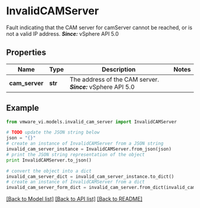 # InvalidCAMServer

Fault indicating that the CAM server for camServer cannot be reached, or is not a valid IP address.  ***Since:*** vSphere API 5.0 

## Properties
Name | Type | Description | Notes
------------ | ------------- | ------------- | -------------
**cam_server** | **str** | The address of the CAM server.  ***Since:*** vSphere API 5.0  | 

## Example

```python
from vmware_vi.models.invalid_cam_server import InvalidCAMServer

# TODO update the JSON string below
json = "{}"
# create an instance of InvalidCAMServer from a JSON string
invalid_cam_server_instance = InvalidCAMServer.from_json(json)
# print the JSON string representation of the object
print InvalidCAMServer.to_json()

# convert the object into a dict
invalid_cam_server_dict = invalid_cam_server_instance.to_dict()
# create an instance of InvalidCAMServer from a dict
invalid_cam_server_form_dict = invalid_cam_server.from_dict(invalid_cam_server_dict)
```
[[Back to Model list]](../README.md#documentation-for-models) [[Back to API list]](../README.md#documentation-for-api-endpoints) [[Back to README]](../README.md)


